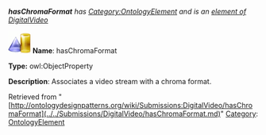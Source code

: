 ___hasChromaFormat__ has [Category:OntologyElement](../../Category/OntologyElement.md "Category:OntologyElement") and is an [element of](../../Property/ElementOf.md "Property:ElementOf") [DigitalVideo](../../Submissions/DigitalVideo.md "Submissions:DigitalVideo")_


  




[![ObjectProperty](../../images/thumb/c/c3/ObjectProperty.gif/45px-ObjectProperty.gif)](../../Image/ObjectProperty.gif.md "ObjectProperty")
__Name__: hasChromaFormat 


__Type:__ owl:ObjectProperty 


__Description__: Associates a video stream with a chroma format. 





Retrieved from "[http://ontologydesignpatterns.org/wiki/Submissions:DigitalVideo/hasChromaFormat](../../Submissions/DigitalVideo/hasChromaFormat.md)"
 [Category](http://ontologydesignpatterns.org/wiki/Special:Categories "Special:Categories"): [OntologyElement](../../Category/OntologyElement.md "Category:OntologyElement")